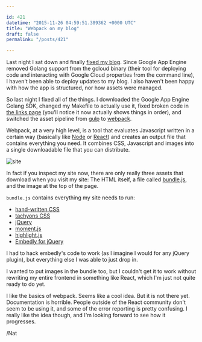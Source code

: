 ```yaml
---

id: 421
datetime: "2015-11-26 04:59:51.389362 +0000 UTC"
title: "Webpack on my blog"
draft: false
permalink: "/posts/421"

---
```


Last night I sat down and finally [fixed my blog](https://github.com/icco/natnatnat/pull/7/files). Since Google App Engine removed Golang support from the gcloud binary (their tool for deploying code and interacting with Google Cloud properties from the command line), I haven't been able to deploy updates to my blog. I also haven't been happy with how the app is structured, nor how assets were managed.

So last night I fixed all of the things. I downloaded the Google App Engine Golang SDK, changed my Makefile to actually use it, fixed broken code in [the links page](https://writing.natwelch.com/links) (you'll notice it now actually shows things in order), and switched the asset pipeline from [gulp](http://gulpjs.com/) to [webpack](https://webpack.github.io/).

Webpack, at a very high level, is a tool that evaluates Javascript written in a certain way (basically like [Node](https://nodejs.org/en/) or [React](https://facebook.github.io/react/)) and creates an output file that contains everything you need. It combines CSS, Javascript and images into a single downloadable file that you can distribute.

![site](http://cl.natw.me/dvba/d)

In fact if you inspect my site now, there are only really three assets that download when you visit my site: The HTML itself, a file called [bundle.js](https://writing.natwelch.com/js/bundle.js), and the image at the top of the page.

`bundle.js` contains everything my site needs to run:

 - [hand-written CSS](https://github.com/icco/natnatnat/blob/master/src/scss/style.scss)
 - [tachyons CSS](http://tachyons.io/)
 - [jQuery](https://jquery.com/)
 - [moment.js](http://momentjs.com/)
 - [highlight.js](https://highlightjs.org/)
 - [Embedly for jQuery](https://github.com/embedly/embedly-jquery)

I had to hack embedly's code to work (as I imagine I would for any jQuery plugin), but everything else I was able to just drop in.

I wanted to put images in the bundle too, but I couldn't get it to work without rewriting my entire frontend in something like React, which I'm just not quite ready to do yet.

I like the basics of webpack. Seems like a cool idea. But it is not there yet. Documentation is horrible. People outside of the React community don't seem to be using it, and some of the error reporting is pretty confusing. I really like the idea though, and I'm looking forward to see how it progresses.

/Nat
